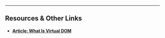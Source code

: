 


----

## Resources & Other Links

- #### [Article: What Is Virtual DOM](https://medium.com/tony-freed-consulting/what-is-virtual-dom-c0ec6d6a925c#.8o84lcn6i)